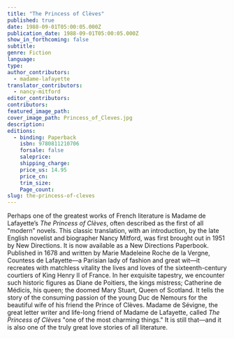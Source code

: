 ```yaml
---
title: "The Princess of Clèves"
published: true
date: 1988-09-01T05:00:05.000Z
publication_date: 1988-09-01T05:00:05.000Z
show_in_forthcoming: false
subtitle:
genre: Fiction
language:
type:
author_contributors:
  - madame-lafayette
translator_contributors:
  - nancy-mitford
editor_contributors:
contributors:
featured_image_path:
cover_image_path: Princess_of_Cleves.jpg
description:
editions:
  - binding: Paperback
    isbn: 9780811210706
    forsale: false
    saleprice:
    shipping_charge:
    price_us: 14.95
    price_cn:
    trim_size:
    Page_count:
slug: the-princess-of-cleves
---
```


Perhaps one of the greatest works of French literature is Madame de Lafayette’s _The Princess of Clèves_, often described as the first of all "modern” novels. This classic translation, with an introduction, by the late English novelist and biographer Nancy Mitford, was first brought out in 1951 by New Directions. It is now available as a New Directions Paperbook. Published in 1678 and written by Marie Madeleine Roche de la Vergne, Countess de Lafayette––a Parisian lady of fashion and great wit––it recreates with matchless vitality the lives and loves of the sixteenth-century courtiers of King Henry II of France. In her exquisite tapestry, we encounter such historic figures as Diane de Poitiers, the kings mistress; Catherine de Médicis, his queen; the doomed Mary Stuart, Queen of Scotland. It tells the story of the consuming passion of the young Duc de Nemours for the beautiful wife of his friend the Prince of Clèves. Madame de Sévigne, the great letter writer and life-long friend of Madame de Lafayette, called _The Princess of Clèves_ "one of the most charming things." It is still that––and it is also one of the truly great love stories of all literature.

